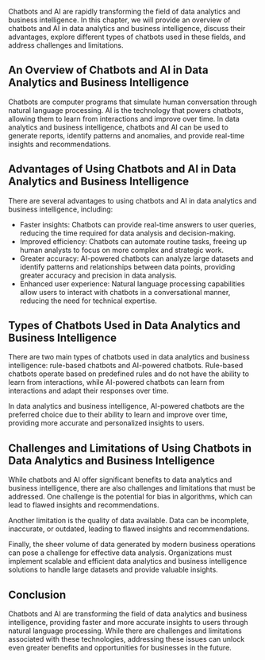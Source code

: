 

Chatbots and AI are rapidly transforming the field of data analytics and business intelligence. In this chapter, we will provide an overview of chatbots and AI in data analytics and business intelligence, discuss their advantages, explore different types of chatbots used in these fields, and address challenges and limitations.

An Overview of Chatbots and AI in Data Analytics and Business Intelligence
--------------------------------------------------------------------------

Chatbots are computer programs that simulate human conversation through natural language processing. AI is the technology that powers chatbots, allowing them to learn from interactions and improve over time. In data analytics and business intelligence, chatbots and AI can be used to generate reports, identify patterns and anomalies, and provide real-time insights and recommendations.

Advantages of Using Chatbots and AI in Data Analytics and Business Intelligence
-------------------------------------------------------------------------------

There are several advantages to using chatbots and AI in data analytics and business intelligence, including:

* Faster insights: Chatbots can provide real-time answers to user queries, reducing the time required for data analysis and decision-making.
* Improved efficiency: Chatbots can automate routine tasks, freeing up human analysts to focus on more complex and strategic work.
* Greater accuracy: AI-powered chatbots can analyze large datasets and identify patterns and relationships between data points, providing greater accuracy and precision in data analysis.
* Enhanced user experience: Natural language processing capabilities allow users to interact with chatbots in a conversational manner, reducing the need for technical expertise.

Types of Chatbots Used in Data Analytics and Business Intelligence
------------------------------------------------------------------

There are two main types of chatbots used in data analytics and business intelligence: rule-based chatbots and AI-powered chatbots. Rule-based chatbots operate based on predefined rules and do not have the ability to learn from interactions, while AI-powered chatbots can learn from interactions and adapt their responses over time.

In data analytics and business intelligence, AI-powered chatbots are the preferred choice due to their ability to learn and improve over time, providing more accurate and personalized insights to users.

Challenges and Limitations of Using Chatbots in Data Analytics and Business Intelligence
----------------------------------------------------------------------------------------

While chatbots and AI offer significant benefits to data analytics and business intelligence, there are also challenges and limitations that must be addressed. One challenge is the potential for bias in algorithms, which can lead to flawed insights and recommendations.

Another limitation is the quality of data available. Data can be incomplete, inaccurate, or outdated, leading to flawed insights and recommendations.

Finally, the sheer volume of data generated by modern business operations can pose a challenge for effective data analysis. Organizations must implement scalable and efficient data analytics and business intelligence solutions to handle large datasets and provide valuable insights.

Conclusion
----------

Chatbots and AI are transforming the field of data analytics and business intelligence, providing faster and more accurate insights to users through natural language processing. While there are challenges and limitations associated with these technologies, addressing these issues can unlock even greater benefits and opportunities for businesses in the future.
